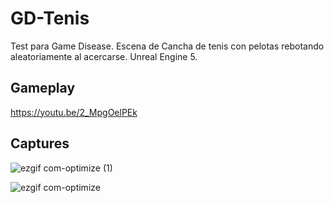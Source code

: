 # GD-Tenis
Test para Game Disease. Escena de Cancha de tenis con pelotas rebotando aleatoriamente al acercarse. Unreal Engine 5.

## Gameplay
https://youtu.be/2_MpgOelPEk

## Captures
![ezgif com-optimize (1)](https://user-images.githubusercontent.com/37609021/221759600-4da0fb15-de44-4919-b878-d584a357f14a.gif)

![ezgif com-optimize](https://user-images.githubusercontent.com/37609021/221758960-031bb204-0b3f-41ed-9bf6-94d7209b100e.gif)
